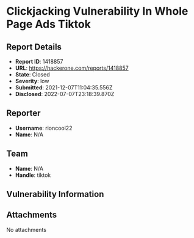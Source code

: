 # Clickjacking Vulnerability In Whole Page Ads Tiktok

## Report Details
- **Report ID**: 1418857
- **URL**: https://hackerone.com/reports/1418857
- **State**: Closed
- **Severity**: low
- **Submitted**: 2021-12-07T11:04:35.556Z
- **Disclosed**: 2022-07-07T23:18:39.870Z

## Reporter
- **Username**: rioncool22
- **Name**: N/A

## Team
- **Name**: N/A
- **Handle**: tiktok

## Vulnerability Information


## Attachments
No attachments
